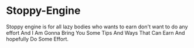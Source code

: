 # Stoppy-Engine
Stoppy engine is for all lazy bodies who wants to earn don't want to do any effort And I Am Gonna Bring You Some Tips And Ways That Can Earn And hopefully Do Some Effort. 
